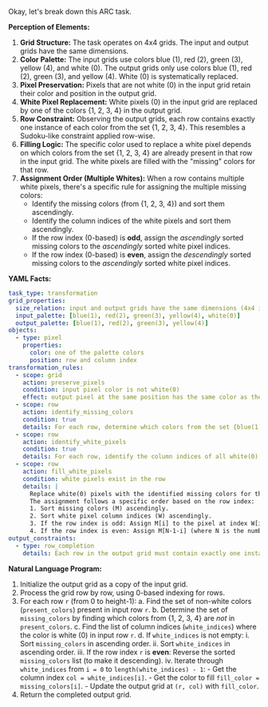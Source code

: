 Okay, let's break down this ARC task.

**Perception of Elements:**

1.  **Grid Structure:** The task operates on 4x4 grids. The input and output grids have the same dimensions.
2.  **Color Palette:** The input grids use colors blue (1), red (2), green (3), yellow (4), and white (0). The output grids only use colors blue (1), red (2), green (3), and yellow (4). White (0) is systematically replaced.
3.  **Pixel Preservation:** Pixels that are not white (0) in the input grid retain their color and position in the output grid.
4.  **White Pixel Replacement:** White pixels (0) in the input grid are replaced by one of the colors {1, 2, 3, 4} in the output grid.
5.  **Row Constraint:** Observing the output grids, each row contains exactly one instance of each color from the set {1, 2, 3, 4}. This resembles a Sudoku-like constraint applied row-wise.
6.  **Filling Logic:** The specific color used to replace a white pixel depends on which colors from the set {1, 2, 3, 4} are already present in that row in the input grid. The white pixels are filled with the "missing" colors for that row.
7.  **Assignment Order (Multiple Whites):** When a row contains multiple white pixels, there's a specific rule for assigning the multiple missing colors:
    *   Identify the missing colors (from {1, 2, 3, 4}) and sort them ascendingly.
    *   Identify the column indices of the white pixels and sort them ascendingly.
    *   If the row index (0-based) is **odd**, assign the *ascendingly* sorted missing colors to the *ascendingly* sorted white pixel indices.
    *   If the row index (0-based) is **even**, assign the *descendingly* sorted missing colors to the *ascendingly* sorted white pixel indices.

**YAML Facts:**


```yaml
task_type: transformation
grid_properties:
  size_relation: input and output grids have the same dimensions (4x4 in examples)
  input_palette: [blue(1), red(2), green(3), yellow(4), white(0)]
  output_palette: [blue(1), red(2), green(3), yellow(4)]
objects:
  - type: pixel
    properties:
      color: one of the palette colors
      position: row and column index
transformation_rules:
  - scope: grid
    action: preserve_pixels
    condition: input pixel color is not white(0)
    effect: output pixel at the same position has the same color as the input pixel
  - scope: row
    action: identify_missing_colors
    condition: true
    details: For each row, determine which colors from the set {blue(1), red(2), green(3), yellow(4)} are not present among the non-white pixels.
  - scope: row
    action: identify_white_pixels
    condition: true
    details: For each row, identify the column indices of all white(0) pixels.
  - scope: row
    action: fill_white_pixels
    condition: white pixels exist in the row
    details: |
      Replace white(0) pixels with the identified missing colors for that row.
      The assignment follows a specific order based on the row index:
      1. Sort missing colors (M) ascendingly.
      2. Sort white pixel column indices (W) ascendingly.
      3. If the row index is odd: Assign M[i] to the pixel at index W[i].
      4. If the row index is even: Assign M[N-1-i] (where N is the number of missing colors/white pixels) to the pixel at index W[i]. Effectively, assign descending missing colors to ascending white positions.
output_constraints:
  - type: row_completion
    details: Each row in the output grid must contain exactly one instance of each color: blue(1), red(2), green(3), yellow(4).
```


**Natural Language Program:**

1.  Initialize the output grid as a copy of the input grid.
2.  Process the grid row by row, using 0-based indexing for rows.
3.  For each row `r` (from 0 to height-1):
    a.  Find the set of non-white colors (`present_colors`) present in input row `r`.
    b.  Determine the set of `missing_colors` by finding which colors from {1, 2, 3, 4} are *not* in `present_colors`.
    c.  Find the list of column indices (`white_indices`) where the color is white (0) in input row `r`.
    d.  If `white_indices` is not empty:
        i.  Sort `missing_colors` in ascending order.
        ii. Sort `white_indices` in ascending order.
        iii. If the row index `r` is **even**: Reverse the sorted `missing_colors` list (to make it descending).
        iv. Iterate through `white_indices` from `i = 0` to `length(white_indices) - 1`:
            - Get the column index `col = white_indices[i]`.
            - Get the color to fill `fill_color = missing_colors[i]`.
            - Update the output grid at `(r, col)` with `fill_color`.
4.  Return the completed output grid.